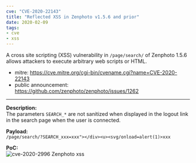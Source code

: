 ```yaml
---
cve: "CVE-2020-22143"
title: "Reflected XSS in Zenphoto v1.5.6 and prior"
date: 2020-02-09
tags:
- cve
- xss
---
```

A cross site scripting (XSS) vulnerability in `/page/search/` of Zenphoto 1.5.6 allows attackers to execute arbitrary web scripts or HTML.

- mitre: https://cve.mitre.org/cgi-bin/cvename.cgi?name=CVE-2020-22143
- public announcement: https://github.com/zenphoto/zenphoto/issues/1262

<hr />

**Description:**  
The parameters `SEARCH_*` are not sanitized when displayed in the logout link in the search page when the user is connected.

**Payload:**  
```/page/search/?SEARCH_xxx=xxx"></div><u><svg/onload=alert(1)>xxx```

**PoC:**  
![cve-2020-2996 Zenphoto xss](/images/cve-2020-22143.png)
